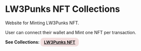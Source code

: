 # LW3Punks NFT Collections

<p>Website for Minting LW3Punks NFT.</p>
<p>User can connect their wallet and Mint one NFT per transaction.</p>

<div>
<b>See Collections: </b>
<a href="https://testnets.opensea.io/collection/lw3punks-55" target="_blank" rel="noopener"
    style="padding:0.35rem 0.7rem;
    color: black;
    background: #F1DEDE;
    border-radius:10px;
    font-size:0.85rem;
    font-weight:600;">LW3Punks NFT</a>
</div>
